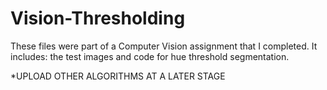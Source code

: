 # Vision-Thresholding

These files were part of a Computer Vision assignment that I completed.
It includes: the test images and code for hue threshold segmentation.

*UPLOAD OTHER ALGORITHMS AT A LATER STAGE
